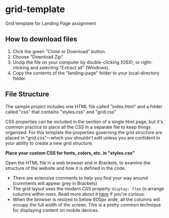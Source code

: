 # grid-template
Grid template for Landing Page assignment

## How to download files
1. Click the green "Clone or Download" button.
2. Choose "Download Zip"
3. Unzip the file on your computer by double-clicking (OSX), or right-clicking and selecting "Extract all" (Windows).
4. Copy the contents of the "landing-page" folder to your local-directory folder.

## File Structure
The sample project includes one HTML file called "index.html" and a folder called "css" that contains "styles.css" and "grid.css"

CSS properties can be included in the <head> section of a single html page, but it's common practice to place all the CSS in a separate file to keep things organized. For this template the properties governing the grid structure are placed in "grid.css"—which you shouldn't edit unless you are confident in your ability to create a new grid structure.

**Place your custom CSS for fonts, colors, etc. in "styles.css"**

Open the HTML file in a web browser and in Brackets, to examine the structure of the website and how it is defined in the code.

* There are extensive comments to help you find your way around (comments will appear grey in Brackets)
* The grid layout uses the modern CSS property `display: flex` to arrange columns within rows. Read more about it [here](https://css-tricks.com/snippets/css/a-guide-to-flexbox/) if you're curious.
* When the browser is resized to below 600px wide, all the columns will occupy the full width of the screen. This is a pretty common technique for displaying content on mobile devices. 
